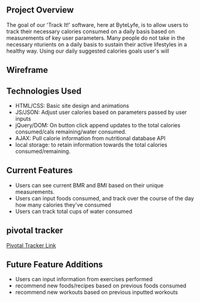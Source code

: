 ## Project Overview

The goal of our 'Track It!' software, here at ByteLyfe, is to allow users to track their necessary calories consumed on a daily basis based on measurements of key user parameters. Many people do not take in the necessary nturients on a daily basis to sustain their active lifestyles in a healthy way. Using our daily suggested calories goals user's will 

## Wireframe


## Technologies Used

* HTML/CSS: Basic site design and animations
* JS/JSON: Adjust user calories based on parameters passed by user inputs
* jQuery/DOM: On button click append updates to the total calories consumed/cals remaining/water consumed.
* AJAX: Pull calorie information from nutritional database API
* local storage: to retain information towards the total calories consumed/remaining.

## Current Features

* Users can see current BMR and BMI based on their unique measurements.
* Users can input foods consumed, and track over the course of the day how many calories they've consumed
* Users can track total cups of water consumed

## pivotal tracker

[Pivotal Tracker Link](https://www.pivotaltracker.com/n/projects/1526033)

## Future Feature Additions

* Users can input information from exercises performed
* recommend new foods/recipes based on previous foods consumed
* recommend new workouts based on previous inputted workouts
